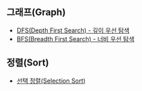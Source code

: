 
## 그래프(Graph)
* [DFS(Depth First Search) - 깊이 우선 탐색](https://github.com/beansbin/Python-Programming-Team-Notes/blob/master/Team-Notes/%EA%B7%B8%EB%9E%98%ED%94%84/DFS(Depth_First_Search).py)
* [BFS(Breadth First Search) - 너비 우선 탐색](https://github.com/beansbin/Python-Programming-Team-Notes/commit/56adaeb1d6fce7d8689e1e1c63ee349dd78a1d09)

## 정렬(Sort)
* [선택 정렬(Selection Sort)](https://github.com/beansbin/Python-Programming-Team-Notes/commit/0594cbc55fccec489f97d6d66900f77854e31cfd)


